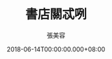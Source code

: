 ---
issue: 279
title: 書店關忒咧
author: 張美容
language: 海陸
date: 2018-06-14T00:00:00.000+08:00
topic: 抒懷
difficulty: 2
wikidata: Q98096158
wikidata_link: https://www.wikidata.org/wiki/Q98096158
---